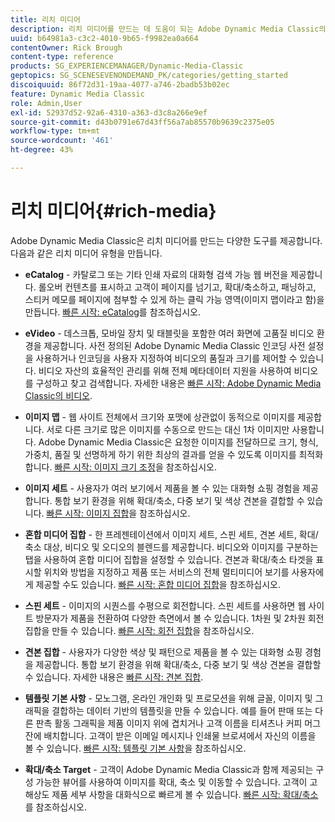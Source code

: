 ```yaml
---
title: 리치 미디어
description: 리치 미디어를 만드는 데 도움이 되는 Adobe Dynamic Media Classic의 다양한 도구에 대해 알아보십시오.
uuid: b64981a3-c3c2-4010-9b65-f9982ea0a664
contentOwner: Rick Brough
content-type: reference
products: SG_EXPERIENCEMANAGER/Dynamic-Media-Classic
geptopics: SG_SCENESEVENONDEMAND_PK/categories/getting_started
discoiquuid: 86f72d31-19aa-4077-a746-2badb53b02ec
feature: Dynamic Media Classic
role: Admin,User
exl-id: 52937d52-92a6-4310-a363-d3c8a266e9ef
source-git-commit: d43b0791e67d43ff56a7ab85570b9639c2375e05
workflow-type: tm+mt
source-wordcount: '461'
ht-degree: 43%

---
```


# 리치 미디어{#rich-media}

Adobe Dynamic Media Classic은 리치 미디어를 만드는 다양한 도구를 제공합니다. 다음과 같은 리치 미디어 유형을 만듭니다.

* **eCatalog** - 카탈로그 또는 기타 인쇄 자료의 대화형 검색 가능 웹 버전을 제공합니다. 롤오버 컨텐츠를 표시하고 고객이 페이지를 넘기고, 확대/축소하고, 패닝하고, 스티커 메모를 페이지에 첨부할 수 있게 하는 클릭 가능 영역(이미지 맵이라고 함)을 만듭니다.
[빠른 시작: eCatalog](/help/quick-start-ecatalog.md)를 참조하십시오.

* **eVideo** - 데스크톱, 모바일 장치 및 태블릿을 포함한 여러 화면에 고품질 비디오 환경을 제공합니다. 사전 정의된 Adobe Dynamic Media Classic 인코딩 사전 설정을 사용하거나 인코딩을 사용자 지정하여 비디오의 품질과 크기를 제어할 수 있습니다. 비디오 자산의 효율적인 관리를 위해 전체 메타데이터 지원을 사용하여 비디오를 구성하고 찾고 검색합니다.
자세한 내용은 [빠른 시작: Adobe Dynamic Media Classic의 비디오](/help/quick-start-video.md).

* **이미지 맵** - 웹 사이트 전체에서 크기와 포맷에 상관없이 동적으로 이미지를 제공합니다. 서로 다른 크기로 많은 이미지를 수동으로 만드는 대신 1차 이미지만 사용합니다. Adobe Dynamic Media Classic은 요청한 이미지를 전달하므로 크기, 형식, 가중치, 품질 및 선명하게 하기 위한 최상의 결과를 얻을 수 있도록 이미지를 최적화합니다.
[빠른 시작: 이미지 크기 조정](/help/quick-start-image-sizing.md)을 참조하십시오.

* **이미지 세트** - 사용자가 여러 보기에서 제품을 볼 수 있는 대화형 쇼핑 경험을 제공합니다. 통합 보기 환경을 위해 확대/축소, 다중 보기 및 색상 견본을 결합할 수 있습니다.
[빠른 시작: 이미지 집합](/help/quick-start-image-sets.md)을 참조하십시오.

* **혼합 미디어 집합** - 한 프레젠테이션에서 이미지 세트, 스핀 세트, 견본 세트, 확대/축소 대상, 비디오 및 오디오의 블렌드를 제공합니다. 비디오와 이미지를 구분하는 탭을 사용하여 혼합 미디어 집합을 설정할 수 있습니다. 견본과 확대/축소 타겟을 표시할 위치와 방법을 지정하고 제품 또는 서비스의 전체 멀티미디어 보기를 사용자에게 제공할 수도 있습니다.
[빠른 시작: 혼합 미디어 집합](/help/quick-start-mixed-media-sets.md)을 참조하십시오.

* **스핀 세트** - 이미지의 시퀀스를 수평으로 회전합니다. 스핀 세트를 사용하면 웹 사이트 방문자가 제품을 전환하여 다양한 측면에서 볼 수 있습니다. 1차원 및 2차원 회전 집합을 만들 수 있습니다.
[빠른 시작: 회전 집합](/help/quick-start-spin-sets.md)을 참조하십시오.

* **견본 집합** - 사용자가 다양한 색상 및 패턴으로 제품을 볼 수 있는 대화형 쇼핑 경험을 제공합니다. 통합 보기 환경을 위해 확대/축소, 다중 보기 및 색상 견본을 결합할 수 있습니다.
자세한 내용은 [빠른 시작: 견본 집합](/help/quick-start-swatch-sets.md).

* **템플릿 기본 사항** - 모노그램, 온라인 개인화 및 프로모션을 위해 글꼴, 이미지 및 그래픽을 결합하는 데이터 기반의 템플릿을 만들 수 있습니다. 예를 들어 판매 또는 다른 판촉 활동 그래픽을 제품 이미지 위에 겹치거나 고객 이름을 티셔츠나 커피 머그잔에 배치합니다. 고객이 받은 이메일 메시지나 인쇄물 브로셔에서 자신의 이름을 볼 수 있습니다.
[빠른 시작: 템플릿 기본 사항](/help/quick-start-template-basics.md)을 참조하십시오.

* **확대/축소 Target** - 고객이 Adobe Dynamic Media Classic과 함께 제공되는 구성 가능한 뷰어를 사용하여 이미지를 확대, 축소 및 이동할 수 있습니다. 고객이 고해상도 제품 세부 사항을 대화식으로 빠르게 볼 수 있습니다.
[빠른 시작: 확대/축소](/help/quick-start-zoom.md)를 참조하십시오.
